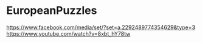 # EuropeanPuzzles
https://www.facebook.com/media/set/?set=a.2292489774354629&type=3
https://www.youtube.com/watch?v=8xbt_hY78tw
